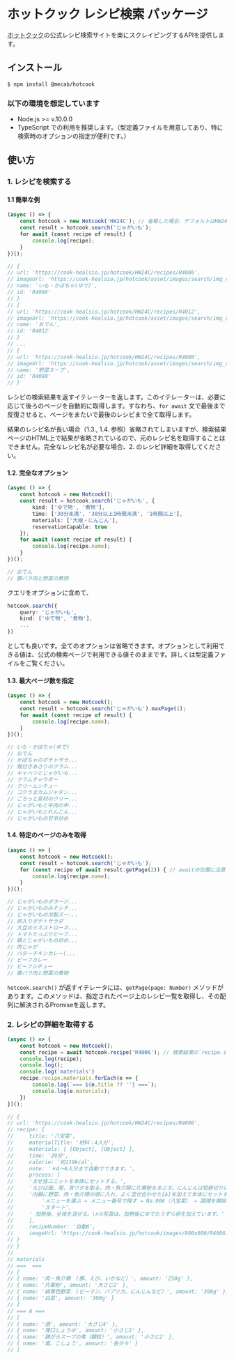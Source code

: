 ホットクック レシピ検索 パッケージ
=============================

[ホットクック](https://cook-healsio.jp/hotcook/)の公式レシピ検索サイトを楽にスクレイピングするAPIを提供します。

インストール
----------

```bash
$ npm install @mecab/hotcook
```
### 以下の環境を想定しています
  - Node.js >= v.10.0.0
  - TypeScript での利用を推奨します。（型定義ファイルを用意してあり、特に検索時のオプションの指定が便利です。）

使い方
-----

### 1. レシピを検索する

#### 1.1 簡単な例

```typescript
(async () => {
    const hotcook = new Hotcook('HW24C'); // 省略した場合、デフォルトはHW24Cです。
    const result = hotcook.search('じゃがいも');
    for await (const recipe of result) {
        console.log(recipe);
    }
})();

// {
// url: 'https://cook-healsio.jp/hotcook/HW24C/recipes/R4086',
// imageUrl: 'https://cook-healsio.jp/hotcook/asset/images/search/img_recipe_pc.png',
// name: 'いも・かぼちゃ(ゆで)',
// id: 'R4086'
// }
// {
// url: 'https://cook-healsio.jp/hotcook/HW24C/recipes/R4012',
// imageUrl: 'https://cook-healsio.jp/hotcook/asset/images/search/img_recipe_pc.png',
// name: 'おでん',
// id: 'R4012'
// }
// ...
// {
// url: 'https://cook-healsio.jp/hotcook/HW24C/recipes/R4080',
// imageUrl: 'https://cook-healsio.jp/hotcook/asset/images/search/img_recipe_pc.png',
// name: '野菜スープ',
// id: 'R4080'
// }
```

レシピの検索結果を返すイテレーターを返します。このイテレーターは、必要に応じて後ろのページを自動的に取得します。すなわち、`for await` 文で最後まで反復させると、ページをまたいで最後のレシピまで全て取得します。

結果のレシピ名が長い場合（1.3., 1.4. 参照）省略されてしまいますが、検索結果ページのHTML上で結果が省略されているので、元のレシピ名を取得することはできません。完全なレシピ名が必要な場合、2. のレシピ詳細を取得してください。

#### 1.2. 完全なオプション
```typescript
(async () => {
    const hotcook = new Hotcook();
    const result = hotcook.search('じゃがいも', {
        kind: ['ゆで物', '煮物'],
        time: ['30分未満', '30分以上1時間未満', '1時間以上'],
        materials: ['大根・にんじん'],
        reservationCapable: true
    });
    for await (const recipe of result) {
        console.log(recipe.name);
    }
})();

// おでん
// 豚バラ肉と野菜の煮物
```

クエリをオプションに含めて、

```typescript
hotcook.search({
    query: 'じゃがいも',
    kind: ['ゆで物', '煮物'],
    ...
})
```

としても良いです。全てのオプションは省略できます。オプションとして利用できる値は、公式の検索ページで利用できる値そのままです。詳しくは型定義ファイルをご覧ください。

#### 1.3. 最大ページ数を指定
```typescript
(async () => {
    const hotcook = new Hotcook();
    const result = hotcook.search('じゃがいも').maxPage(1);
    for await (const recipe of result) {
        console.log(recipe.name);
    }
})();

// いも・かぼちゃ(ゆで)
// おでん
// かぼちゃのポテトサラ...
// 殻付きあさりのクラム...
// キャベツとじゃがいも...
// クラムチャウダー
// クリームシチュー
// コクうまカムジャタン...
// ごろっと具材のクリー...
// じゃがいもと牛肉の中...
// じゃがいもとれんこん...
// じゃがいもの甘辛炒め
```

#### 1.4. 特定のページのみを取得
```typescript
(async () => {
    const hotcook = new Hotcook();
    const result = hotcook.search('じゃがいも');
    for (const recipe of await result.getPage(2)) { // awaitの位置に注意
        console.log(recipe.name);
    }
})();

// じゃがいものポタージ...
// じゃがいものみそシチ...
// じゃがいもの冷製スー...
// 卵入りポテトサラダ
// 大豆のミネストローネ...
// トマトたっぷりビーフ...
// 鶏とじゃがいもの炒め...
// 肉じゃが
// バターチキンカレー(...
// ビーフカレー
// ビーフシチュー
// 豚バラ肉と野菜の煮物
```

`hotcook.search()` が返すイテレータには、`getPage(page: Number)` メソッドがあります。このメソッドは、指定されたページ上のレシピ一覧を取得し、その配列に解決されるPromiseを返します。

### 2. レシピの詳細を取得する
```typescript
(async () => {
    const hotcook = new Hotcook();
    const recipe = await hotcook.recipe('R4006'); // 検索結果の`recipe.id`
    console.log(recipe);
    console.log();
    console.log('materials')
    recipe.recipe.materials.forEach(e => {
        console.log(`=== ${e.title ?? ''} ===`);
        console.log(e.materials);
    })
})();

// {
// url: 'https://cook-healsio.jp/hotcook/HW24C/recipes/R4006',
// recipe: {
//     title: '八宝菜',
//     materialTitle: '材料：4人分',
//     materials: [ [Object], [Object] ],
//     time: '20分',
//     calorie: '約119kcal',
//     note: '＊4～6人分まで自動でできます。',
//     process: [
//     'まぜ技ユニットを本体にセットする。',
//     'えびは殻、尾、背ワタを取る。肉・魚介類に片栗粉をまぶす。にんじんは短冊切りにする。その他の食材はひと口大に切る。',
//     '内鍋に野菜、肉・魚介類の順に入れ、よく混ぜ合わせた[A]を加えて本体にセットする。\n' +
//         'メニューを選ぶ → メニュー番号で探す → No.006（八宝菜） → 調理を開始する → ' +
//         'スタート',
//     ' 加熱後、全体を混ぜる。\n※写真は、加熱後にゆでたうずら卵を加えています。'
//     ],
//     recipeNumber: '自動6',
//     imageUrl: 'https://cook-healsio.jp/hotcook/images/800x600/R4006.jpg'
// }
// }
//
// materials
// ===  ===
// [
// { name: '肉・魚介類　(豚、えび、いかなど）', amount: '250g' },
// { name: '片栗粉', amount: '大さじ2' },
// { name: '緑黄色野菜　(ピーマン、パプリカ、にんじんなど）', amount: '300g' },
// { name: '白菜', amount: '300g' }
// ]
// === A ===
// [
// { name: '酒', amount: '大さじ4' },
// { name: '薄口しょうゆ', amount: '小さじ2' },
// { name: '鶏がらスープの素（顆粒）', amount: '小さじ2' },
// { name: '塩、こしょう', amount: '各少々' }
// ]
```

